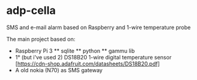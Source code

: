 # adp-cella
SMS and e-mail alarm based on Raspberry and 1-wire temperature probe

The main project based on:
* Raspberry Pi 3
** sqlite
** python
** gammu lib 
* 1° (but i've used 2) DS18B20 1-wire digital temperature sensor [https://cdn-shop.adafruit.com/datasheets/DS18B20.pdf]
* A old nokia (N70) as SMS gateway
